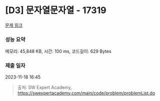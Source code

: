 # [D3] 문자열문자열 - 17319 

[문제 링크](https://swexpertacademy.com/main/code/problem/problemDetail.do?contestProbId=AYgEiwbKy48DFARP) 

### 성능 요약

메모리: 45,848 KB, 시간: 100 ms, 코드길이: 629 Bytes

### 제출 일자

2023-11-18 16:45



> 출처: SW Expert Academy, https://swexpertacademy.com/main/code/problem/problemList.do